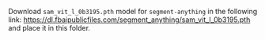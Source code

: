 Download `sam_vit_l_0b3195.pth` model for `segment-anything` in the following link:
https://dl.fbaipublicfiles.com/segment_anything/sam_vit_l_0b3195.pth
and place it in this folder.